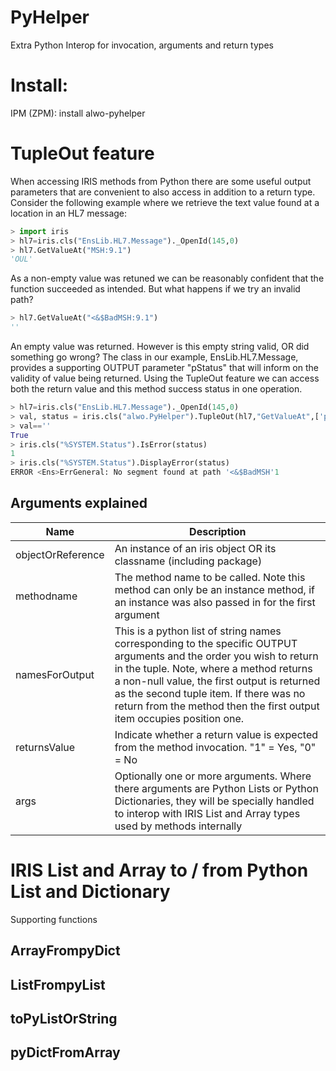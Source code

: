 # PyHelper
Extra Python Interop for invocation, arguments and return types

# Install:

IPM (ZPM): install alwo-pyhelper

# TupleOut feature
When accessing IRIS methods from Python there are some useful output parameters that are convenient to also access in addition to a return type.
Consider the following example where we retrieve the text value found at a location in an HL7 message:
```python
> import iris
> hl7=iris.cls("EnsLib.HL7.Message")._OpenId(145,0)
> hl7.GetValueAt("MSH:9.1")
'OUL'
```
As a non-empty value was retuned we can be reasonably confident that the function succeeded as intended.
But what happens if we try an invalid path?
```python
> hl7.GetValueAt("<&$BadMSH:9.1")
''
```
An empty value was returned. However is this empty string valid, OR did something go wrong?
The class in our example, EnsLib.HL7.Message, provides a supporting OUTPUT parameter "pStatus" that will inform on the validity of value being returned.
Using the TupleOut feature we can access both the return value and this method success status in one operation.
```python
> hl7=iris.cls("EnsLib.HL7.Message")._OpenId(145,0)
> val, status = iris.cls("alwo.PyHelper").TupleOut(hl7,"GetValueAt",['pStatus'],1,"<&$BadMSH:9.1")
> val==''
True
> iris.cls("%SYSTEM.Status").IsError(status)
1
> iris.cls("%SYSTEM.Status").DisplayError(status)
ERROR <Ens>ErrGeneral: No segment found at path '<&$BadMSH'1
```

## Arguments explained

 Name | Description
 -----|---------------------------------------------------
 objectOrReference | An instance of an iris object OR its classname (including package)
 methodname | The method name to be called. Note this method can only be an instance method, if an instance was  also passed in for the first argument
 namesForOutput | This is a python list of string names corresponding to the specific OUTPUT arguments and the order you wish to return in the tuple. Note, where a method returns a non-null value, the first output is returned as the second tuple item. If there was no return from the method then the first output item occupies position one.
 returnsValue | Indicate whether a return value is expected from the method invocation. "1" = Yes, "0" = No
 args | Optionally one or more arguments. Where there arguments are Python Lists or Python Dictionaries, they will be specially handled to interop with IRIS List and Array types used by methods internally

# IRIS List and Array to / from Python List and Dictionary
Supporting functions
## ArrayFrompyDict
## ListFrompyList
## toPyListOrString
## pyDictFromArray

